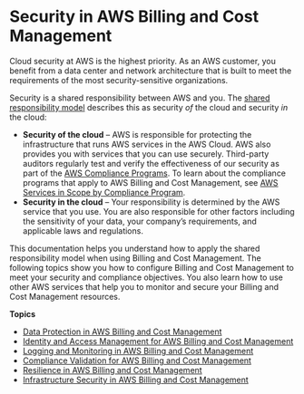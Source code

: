 # Security in AWS Billing and Cost Management<a name="security"></a>

Cloud security at AWS is the highest priority\. As an AWS customer, you benefit from a data center and network architecture that is built to meet the requirements of the most security\-sensitive organizations\.

Security is a shared responsibility between AWS and you\. The [shared responsibility model](http://aws.amazon.com/compliance/shared-responsibility-model/) describes this as security *of* the cloud and security *in* the cloud:
+ **Security of the cloud** – AWS is responsible for protecting the infrastructure that runs AWS services in the AWS Cloud\. AWS also provides you with services that you can use securely\. Third\-party auditors regularly test and verify the effectiveness of our security as part of the [AWS Compliance Programs](http://aws.amazon.com/compliance/programs/)\. To learn about the compliance programs that apply to AWS Billing and Cost Management, see [AWS Services in Scope by Compliance Program](http://aws.amazon.com/compliance/services-in-scope/)\.
+ **Security in the cloud** – Your responsibility is determined by the AWS service that you use\. You are also responsible for other factors including the sensitivity of your data, your company’s requirements, and applicable laws and regulations\. 

This documentation helps you understand how to apply the shared responsibility model when using Billing and Cost Management\. The following topics show you how to configure Billing and Cost Management to meet your security and compliance objectives\. You also learn how to use other AWS services that help you to monitor and secure your Billing and Cost Management resources\. 

**Topics**
+ [Data Protection in AWS Billing and Cost Management](data-protection.md)
+ [Identity and Access Management for AWS Billing and Cost Management](security-iam.md)
+ [Logging and Monitoring in AWS Billing and Cost Management](billing-security-logging.md)
+ [Compliance Validation for AWS Billing and Cost Management](Billing-compliance.md)
+ [Resilience in AWS Billing and Cost Management](disaster-recovery-resiliency.md)
+ [Infrastructure Security in AWS Billing and Cost Management](infrastructure-security.md)